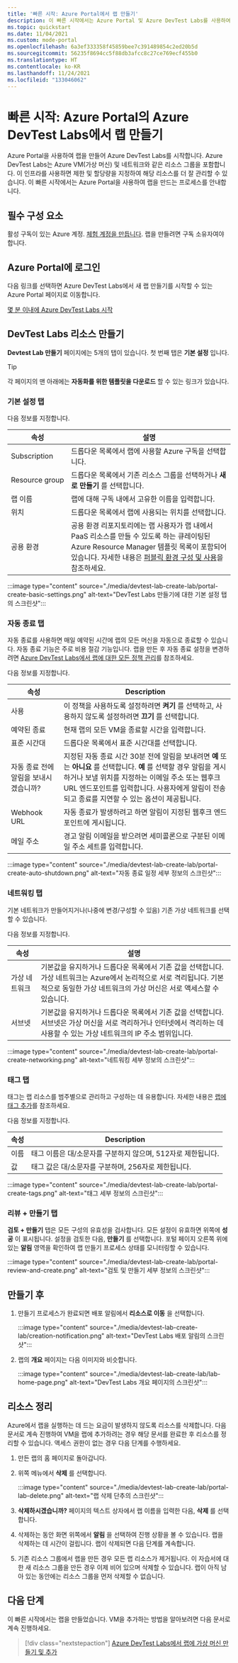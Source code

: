 ```yaml
---
title: '빠른 시작: Azure Portal에서 랩 만들기'
description: 이 빠른 시작에서는 Azure Portal 및 Azure DevTest Labs를 사용하여 랩을 만듭니다.
ms.topic: quickstart
ms.date: 11/04/2021
ms.custom: mode-portal
ms.openlocfilehash: 6a3ef333358f45859bee7c391489854c2ed20b5d
ms.sourcegitcommit: 56235f8694cc5f88db3afcc8c27ce769ecf455b0
ms.translationtype: HT
ms.contentlocale: ko-KR
ms.lasthandoff: 11/24/2021
ms.locfileid: "133046062"
---
```

# <a name="quickstart-create-a-lab-in-azure-devtest-labs-in-azure-portal"></a>빠른 시작: Azure Portal의 Azure DevTest Labs에서 랩 만들기

Azure Portal을 사용하여 랩을 만들어 Azure DevTest Labs를 시작합니다. Azure DevTest Labs는 Azure VM(가상 머신) 및 네트워크와 같은 리소스 그룹을 포함합니다. 이 인프라를 사용하면 제한 및 할당량을 지정하여 해당 리소스를 더 잘 관리할 수 있습니다. 이 빠른 시작에서는 Azure Portal을 사용하여 랩을 만드는 프로세스를 안내합니다.

## <a name="prerequisites"></a>필수 구성 요소

활성 구독이 있는 Azure 계정. [체험 계정을 만듭니다](https://azure.microsoft.com/free/?WT.mc_id=A261C142F). 랩을 만들려면 구독 소유자여야 합니다.

## <a name="sign-in-to-the-azure-portal"></a>Azure Portal에 로그인

다음 링크를 선택하면 Azure DevTest Labs에서 새 랩 만들기를 시작할 수 있는 Azure Portal 페이지로 이동합니다.

[몇 분 이내에 Azure DevTest Labs 시작](https://go.microsoft.com/fwlink/?LinkID=627034&clcid=0x409)

## <a name="create-a-devtest-labs-resource"></a>DevTest Labs 리소스 만들기

**Devtest Lab 만들기** 페이지에는 5개의 탭이 있습니다. 첫 번째 탭은 **기본 설정** 입니다.

> [!TIP]
> 각 페이지의 맨 아래에는 **자동화를 위한 템플릿을 다운로드** 할 수 있는 링크가 있습니다.

### <a name="basic-settings-tab"></a>기본 설정 탭

다음 정보를 지정합니다.

|속성 | 설명 |
|---|---|
|Subscription| 드롭다운 목록에서 랩에 사용할 Azure 구독을 선택합니다.|
|Resource&nbsp;group| 드롭다운 목록에서 기존 리소스 그룹을 선택하거나 **새로 만들기** 를 선택합니다.|
|랩 이름| 랩에 대해 구독 내에서 고유한 이름을 입력합니다.|
|위치| 드롭다운 목록에서 랩에 사용되는 위치를 선택합니다.|
|공용 환경| 공용 환경 리포지토리에는 랩 사용자가 랩 내에서 PaaS 리소스를 만들 수 있도록 하는 큐레이팅된 Azure Resource Manager 템플릿 목록이 포함되어 있습니다. 자세한 내용은 [퍼블릭 환경 구성 및 사용](devtest-lab-configure-use-public-environments.md)을 참조하세요.|

:::image type="content" source="./media/devtest-lab-create-lab/portal-create-basic-settings.png" alt-text="DevTest Labs 만들기에 대한 기본 설정 탭의 스크린샷":::


### <a name="auto-shutdown-tab"></a>자동 종료 탭

자동 종료를 사용하면 매일 예약된 시간에 랩의 모든 머신을 자동으로 종료할 수 있습니다. 자동 종료 기능은 주로 비용 절감 기능입니다. 랩을 만든 후 자동 종료 설정을 변경하려면 [Azure DevTest Labs에서 랩에 대한 모든 정책 관리](./devtest-lab-set-lab-policy.md#set-auto-shutdown)를 참조하세요.

다음 정보를 지정합니다.

|속성 | Description |
|---|---|
|사용| 이 정책을 사용하도록 설정하려면 **켜기** 를 선택하고, 사용하지 않도록 설정하려면 **끄기** 를 선택합니다.|
|예약된&nbsp;종료| 현재 랩의 모든 VM을 종료할 시간을 입력합니다.|
|표준 시간대| 드롭다운 목록에서 표준 시간대를 선택합니다.|
|자동 종료 전에 알림을 보내시겠습니까? | 지정된 자동 종료 시간 30분 전에 알림을 보내려면 **예** 또는 **아니요** 를 선택합니다. **예** 를 선택할 경우 알림을 게시하거나 보낼 위치를 지정하는 이메일 주소 또는 웹후크 URL 엔드포인트를 입력합니다. 사용자에게 알림이 전송되고 종료를 지연할 수 있는 옵션이 제공됩니다.|
|Webhook URL| 자동 종료가 발생하려고 하면 알림이 지정된 웹후크 엔드포인트에 게시됩니다.|
|메일 주소| 경고 알림 이메일을 받으려면 세미콜론으로 구분된 이메일 주소 세트를 입력합니다.|

:::image type="content" source="./media/devtest-lab-create-lab/portal-create-auto-shutdown.png" alt-text="자동 종료 일정 세부 정보의 스크린샷":::

### <a name="networking-tab"></a>네트워킹 탭

기본 네트워크가 만들어지거나(나중에 변경/구성할 수 있음) 기존 가상 네트워크를 선택할 수 있습니다.

다음 정보를 지정합니다.

|속성 | 설명 |
|---|---|
|가상&nbsp;네트워크| 기본값을 유지하거나 드롭다운 목록에서 기존 값을 선택합니다. 가상 네트워크는 Azure에서 논리적으로 서로 격리됩니다. 기본적으로 동일한 가상 네트워크의 가상 머신은 서로 액세스할 수 있습니다.|
|서브넷| 기본값을 유지하거나 드롭다운 목록에서 기존 값을 선택합니다. 서브넷은 가상 머신을 서로 격리하거나 인터넷에서 격리하는 데 사용할 수 있는 가상 네트워크의 IP 주소 범위입니다.|

:::image type="content" source="./media/devtest-lab-create-lab/portal-create-networking.png" alt-text="네트워킹 세부 정보의 스크린샷":::

### <a name="tags-tab"></a>태그 탭

태그는 랩 리소스를 범주별으로 관리하고 구성하는 데 유용합니다. 자세한 내용은 [랩에 태그 추가](devtest-lab-add-tag.md)를 참조하세요.

다음 정보를 지정합니다.

|속성 | Description |
|---|---|
|이름| 태그 이름은 대/소문자를 구분하지 않으며, 512자로 제한됩니다.|
|값| 태그 값은 대/소문자를 구분하며, 256자로 제한됩니다.|

:::image type="content" source="./media/devtest-lab-create-lab/portal-create-tags.png" alt-text="태그 세부 정보의 스크린샷":::

### <a name="review--create-tab"></a>리뷰 + 만들기 탭

**검토 + 만들기** 탭은 모든 구성의 유효성을 검사합니다. 모든 설정이 유효하면 위쪽에 **성공** 이 표시됩니다. 설정을 검토한 다음, **만들기** 를 선택합니다. 포털 페이지 오른쪽 위에 있는 **알림** 영역을 확인하여 랩 만들기 프로세스 상태를 모니터링할 수 있습니다. 

:::image type="content" source="./media/devtest-lab-create-lab/portal-review-and-create.png" alt-text="검토 및 만들기 세부 정보의 스크린샷":::

## <a name="post-creation"></a>만들기 후

1. 만들기 프로세스가 완료되면 배포 알림에서 **리소스로 이동** 을 선택합니다.

    :::image type="content" source="./media/devtest-lab-create-lab/creation-notification.png" alt-text="DevTest Labs 배포 알림의 스크린샷":::

1. 랩의 **개요** 페이지는 다음 이미지와 비슷합니다.

    :::image type="content" source="./media/devtest-lab-create-lab/lab-home-page.png" alt-text="DevTest Labs 개요 페이지의 스크린샷":::

## <a name="clean-up-resources"></a>리소스 정리

Azure에서 랩을 실행하는 데 드는 요금이 발생하지 않도록 리소스를 삭제합니다. 다음 문서로 계속 진행하여 VM을 랩에 추가하려는 경우 해당 문서를 완료한 후 리소스를 정리할 수 있습니다. 액세스 권한이 없는 경우 다음 단계를 수행하세요.

1. 만든 랩의 홈 페이지로 돌아갑니다.

1. 위쪽 메뉴에서 **삭제** 를 선택합니다.

   :::image type="content" source="./media/devtest-lab-create-lab/portal-lab-delete.png" alt-text="랩 삭제 단추의 스크린샷":::

1. **삭제하시겠습니까?** 페이지의 텍스트 상자에서 랩 이름을 입력한 다음, **삭제** 를 선택합니다.

1. 삭제하는 동안 화면 위쪽에서 **알림** 을 선택하여 진행 상황을 볼 수 있습니다. 랩을 삭제하는 데 시간이 걸립니다. 랩이 삭제되면 다음 단계를 계속합니다.

1. 기존 리소스 그룹에서 랩을 만든 경우 모든 랩 리소스가 제거됩니다. 이 자습서에 대한 새 리소스 그룹을 만든 경우 이제 비어 있으며 삭제할 수 있습니다. 랩이 아직 남아 있는 동안에는 리소스 그룹을 먼저 삭제할 수 없습니다.

## <a name="next-steps"></a>다음 단계
이 빠른 시작에서는 랩을 만들었습니다. VM을 추가하는 방법을 알아보려면 다음 문서로 계속 진행하세요.

> [!div class="nextstepaction"]
> [Azure DevTest Labs에서 랩에 가상 머신 만들기 및 추가](devtest-lab-add-vm.md)
